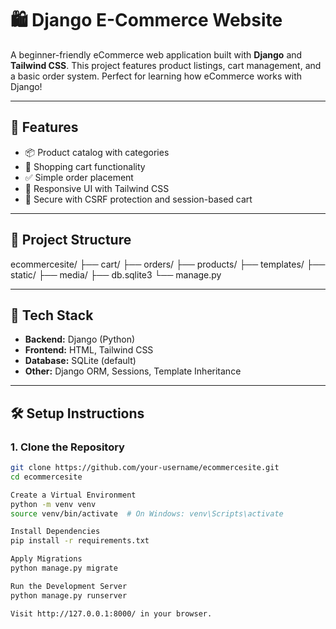 # 🛍️ Django E-Commerce Website

A beginner-friendly eCommerce web application built with **Django** and **Tailwind CSS**. This project features product listings, cart management, and a basic order system. Perfect for learning how eCommerce works with Django!

---

## 🚀 Features

- 📦 Product catalog with categories
- 🛒 Shopping cart functionality
- ✅ Simple order placement
- 🎨 Responsive UI with Tailwind CSS
- 🔐 Secure with CSRF protection and session-based cart

---

## 📁 Project Structure

ecommercesite/ ├── cart/ ├── orders/ ├── products/ ├── templates/ ├── static/ ├── media/ ├── db.sqlite3 └── manage.py


---

## 🔧 Tech Stack

- **Backend:** Django (Python)
- **Frontend:** HTML, Tailwind CSS
- **Database:** SQLite (default)
- **Other:** Django ORM, Sessions, Template Inheritance

---

## 🛠️ Setup Instructions

### 1. Clone the Repository

```bash
git clone https://github.com/your-username/ecommercesite.git
cd ecommercesite

Create a Virtual Environment
python -m venv venv
source venv/bin/activate  # On Windows: venv\Scripts\activate

Install Dependencies
pip install -r requirements.txt

Apply Migrations
python manage.py migrate

Run the Development Server
python manage.py runserver

Visit http://127.0.0.1:8000/ in your browser.
